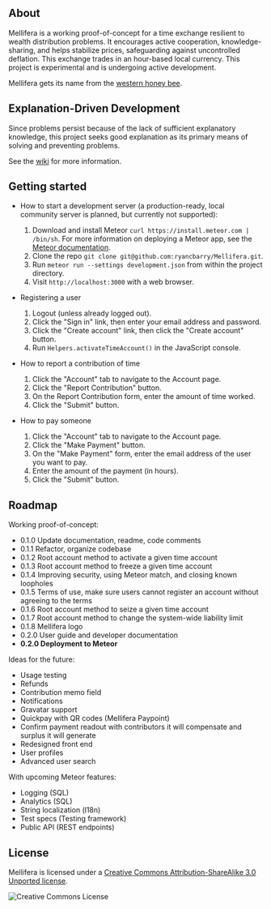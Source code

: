 ## About

Mellifera is a working proof-of-concept for a time exchange resilient to wealth distribution problems. It encourages active cooperation, knowledge-sharing, and helps stabilize prices, safeguarding against uncontrolled deflation. This exchange trades in an hour-based local currency. This project is experimental and is undergoing active development.

Mellifera gets its name from the [western honey bee](https://en.wikipedia.org/wiki/Western_honey_bee).

## Explanation-Driven Development

Since problems persist because of the lack of sufficient explanatory knowledge, this project seeks good explanation as its primary means of solving and preventing problems.

See the [wiki](https://github.com/ryancbarry/Mellifera/wiki) for more information.

## Getting started

* How to start a development server (a production-ready, local community server is planned, but currently not supported):
	1. Download and install Meteor `curl https://install.meteor.com | /bin/sh`. For more information on deploying a Meteor app, see the [Meteor documentation](http://docs.meteor.com).
	2. Clone the repo `git clone git@github.com:ryancbarry/Mellifera.git`.
	3. Run `meteor run --settings development.json` from within the project directory.
	4. Visit `http://localhost:3000` with a web browser.


* Registering a user
	1. Logout (unless already logged out).
	2. Click the "Sign in" link, then enter your email address and password.
	3. Click the "Create account" link, then click the "Create account" button.
	4. Run `Helpers.activateTimeAccount()` in the JavaScript console.

 
* How to report a contribution of time
	1. Click the "Account" tab to navigate to the Account page.
	2. Click the "Report Contribution" button.
	3. On the Report Contribution form, enter the amount of time worked.
	4. Click the "Submit" button.


* How to pay someone
	1. Click the "Account" tab to navigate to the Account page.
	2. Click the "Make Payment" button.
	3. On the "Make Payment" form, enter the email address of the user you want to pay.
	4. Enter the amount of the payment (in hours).
	5. Click the "Submit" button.

## Roadmap

Working proof-of-concept:

* 0.1.0 Update documentation, readme, code comments
* 0.1.1 Refactor, organize codebase
* 0.1.2 Root account method to activate a given time account
* 0.1.3 Root account method to freeze a given time account
* 0.1.4 Improving security, using Meteor match, and closing known loopholes
* 0.1.5 Terms of use, make sure users cannot register an account without agreeing to the terms
* 0.1.6 Root account method to seize a given time account
* 0.1.7 Root account method to change the system-wide liability limit
* 0.1.8 Mellifera logo
* 0.2.0 User guide and developer documentation
* **0.2.0 Deployment to Meteor**

Ideas for the future:

* Usage testing
* Refunds
* Contribution memo field
* Notifications
* Gravatar support
* Quickpay with QR codes (Mellifera Paypoint)
* Confirm payment readout with contributors it will compensate and surplus it will generate
* Redesigned front end
* User profiles
* Advanced user search

With upcoming Meteor features:

* Logging (SQL)
* Analytics (SQL)
* String localization (l18n)
* Test specs (Testing framework)
* Public API (REST endpoints)

## License

Mellifera is licensed under a [Creative Commons Attribution-ShareAlike 3.0 Unported license](http://creativecommons.org/licenses/by-sa/3.0/).

![Creative Commons License](http://i.creativecommons.org/l/by-sa/3.0/88x31.png "Creative Commons License")


